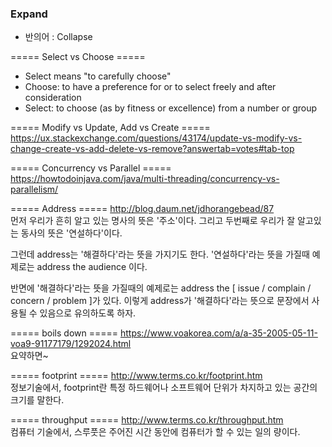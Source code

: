 <!-- TITLE: 영어 사전 -->
<!-- SUBTITLE: English, Dictionary -->

### Expand ###
* 반의어 : Collapse

===== Select vs Choose =====
* Select means "to carefully choose"
* Choose: to have a preference for or to select freely and after consideration
* Select: to choose (as by fitness or excellence) from a number or group

===== Modify vs Update, Add vs Create =====
https://ux.stackexchange.com/questions/43174/update-vs-modify-vs-change-create-vs-add-delete-vs-remove?answertab=votes#tab-top

===== Concurrency vs Parallel =====
https://howtodoinjava.com/java/multi-threading/concurrency-vs-parallelism/

===== Address =====
http://blog.daum.net/jdhorangebead/87<br>
먼저 우리가 흔히 알고 있는 명사의 뜻은 '주소'이다.
그리고 두번째로 우리가 잘 알고있는 동사의 뜻은 '연설하다'이다.

그런데 address는 '해결하다'라는 뜻을 가지기도 한다.
'연설하다'라는 뜻을 가질때 예제로는 address the audience 이다.

반면에 '해결하다'라는 뜻을 가질때의 예제로는
address the [ issue / complain / concern / problem ]가 있다.
이렇게 address가 '해결하다'라는 뜻으로 문장에서 사용될 수 있음으로 유의하도록 하자.

===== boils down =====
https://www.voakorea.com/a/a-35-2005-05-11-voa9-91177179/1292024.html<br>
요약하면~

===== footprint =====
http://www.terms.co.kr/footprint.htm<br>
정보기술에서, footprint란 특정 하드웨어나 소프트웨어 단위가 차지하고 있는 공간의 크기를 말한다.

===== throughput =====
http://www.terms.co.kr/throughput.htm<br>
컴퓨터 기술에서, 스루풋은 주어진 시간 동안에 컴퓨터가 할 수 있는 일의 량이다.
